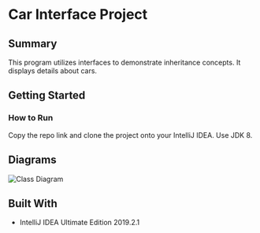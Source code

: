 # Car Interface Project

## Summary
This program utilizes interfaces to demonstrate inheritance concepts. It displays details about cars.

## Getting Started
### How to Run
Copy the repo link and clone the project onto your IntelliJ IDEA. Use JDK 8.

## Diagrams
![Class Diagram](https://imgur.com/v13ho6T.png)

## Built With
- IntelliJ IDEA Ultimate Edition 2019.2.1
